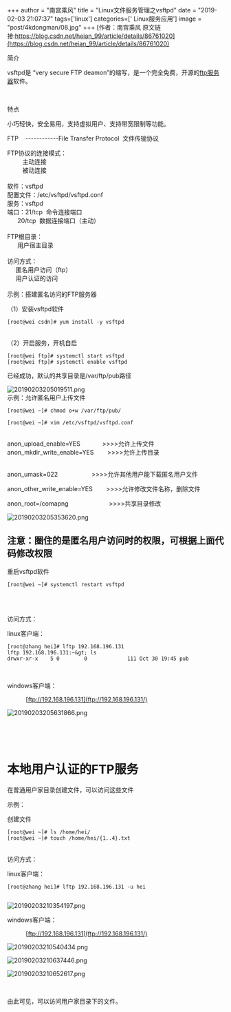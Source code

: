 +++
author = "南宫乘风"
title = "Linux文件服务管理之vsftpd"
date = "2019-02-03 21:07:37"
tags=['linux']
categories=[' Linux服务应用']
image = "post/4kdongman/08.jpg"
+++
[作者：南宫乘风   原文链接:https://blog.csdn.net/heian_99/article/details/86761020](https://blog.csdn.net/heian_99/article/details/86761020)

简介

vsftpd是 “very secure FTP deamon”的缩写，是一个完全免费，开源的[ftp服务器](https://www.baidu.com/s?wd=ftp%E6%9C%8D%E5%8A%A1%E5%99%A8&amp;tn=24004469_oem_dg&amp;rsv_dl=gh_pl_sl_csd)软件。

 

特点

小巧轻快，安全易用，支持虚拟用户、支持带宽限制等功能。

FTP    ------------File Transfer Protocol  文件传输协议

FTP协议的连接模式：<br>          主动连接<br>          被动连接<br>          <br> 软件：vsftpd<br> 配置文件：/etc/vsftpd/vsftpd.conf<br> 服务：vsftpd<br> 端口：21/tcp  命令连接端口<br>       20/tcp  数据连接端口（主动）<br>       <br> FTP根目录：<br>       用户宿主目录<br>     <br> 访问方式：<br>      匿名用户访问（ftp）<br>      用户认证的访问<br>      <br> 示例：搭建匿名访问的FTP服务器

（1）安装vsftpd软件

```
[root@wei csdn]# yum install -y vsftpd
```

<br> （2）开启服务，开机自启

```
[root@wei ftp]# systemctl start vsftpd
[root@wei ftp]# systemctl enable vsftpd
```

已经成功，默认的共享目录是/var/ftp/pub路径

![20190203205019511.png](https://img-blog.csdnimg.cn/20190203205019511.png)<br> 示例：允许匿名用户上传文件

```
[root@wei ~]# chmod o+w /var/ftp/pub/

[root@wei ~]# vim /etc/vsftpd/vsftpd.conf 
```

<br> anon_upload_enable=YES             &gt;&gt;&gt;&gt;允许上传文件<br> anon_mkdir_write_enable=YES        &gt;&gt;&gt;&gt;允许上传目录

<br> anon_umask=022                    &gt;&gt;&gt;&gt;允许其他用户能下载匿名用户文件

anon_other_write_enable=YES        &gt;&gt;&gt;&gt;允许修改文件名称，删除文件

anon_root=/comapng                        &gt;&gt;&gt;&gt;共享目录修改

![20190203205353620.png](https://img-blog.csdnimg.cn/20190203205353620.png)

## **注意：圈住的是匿名用户访问时的权限，可根据上面代码修改权限**

重启vsftpd软件

```
[root@wei ~]# systemctl restart vsftpd
```

 

<br> 访问方式：

linux客户端：

```
[root@zhang hei]# lftp 192.168.196.131
lftp 192.168.196.131:~&gt; ls
drwxr-xr-x    5 0        0             111 Oct 30 19:45 pub

```

 

windows客户端：

           [ftp://192.168.196.131](ftp://192.168.196.131/)

![20190203205631866.png](https://img-blog.csdnimg.cn/20190203205631866.png)

 

 

# **本地用户认证的FTP服务**

在普通用户家目录创建文件，可以访问这些文件

示例：

创建文件

```
[root@wei ~]# ls /home/hei/
[root@wei ~]# touch /home/hei/{1..4}.txt
```

<br> 访问方式：

linux客户端：

```
[root@zhang hei]# lftp 192.168.196.131 -u hei


```

![20190203210354197.png](https://img-blog.csdnimg.cn/20190203210354197.png)

windows客户端：

           [ftp://192.168.196.131](ftp://192.168.196.131/)

![20190203210540434.png](https://img-blog.csdnimg.cn/20190203210540434.png)

![20190203210637446.png](https://img-blog.csdnimg.cn/20190203210637446.png)

![20190203210652617.png](https://img-blog.csdnimg.cn/20190203210652617.png)

 

由此可见，可以访问用户家目录下的文件。

 
